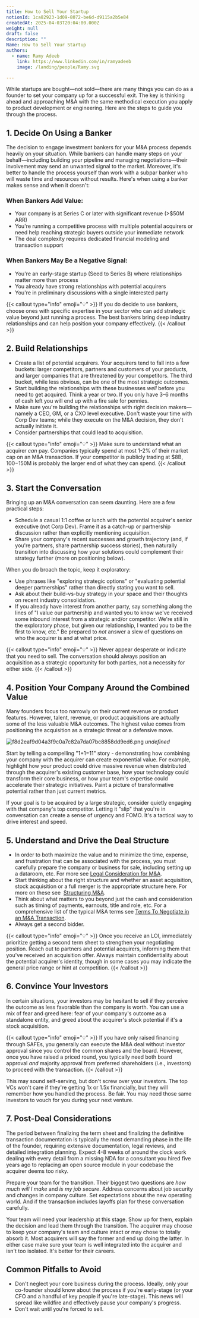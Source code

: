 ```yaml
---
title: How to Sell Your Startup
notionId: 1ca82923-1d09-8072-be6d-d9115a2b5e84
createdAt: 2025-04-03T20:04:00.000Z
weight: null
draft: false
description: ""
Name: How to Sell Your Startup
authors:
  - name: Ramy Adeeb
    link: https://www.linkedin.com/in/ramyadeeb
    image: /landing/people/Ramy.svg

---
```



While startups are bought—not sold—there are many things you can do as a founder to set your company up for a successful exit. The key is thinking ahead and approaching M&A with the same methodical execution you apply to product development or engineering. Here are the steps to guide you through the process.


## 1. Decide On Using a Banker


The decision to engage investment bankers for your M&A process depends heavily on your situation. While bankers can handle many steps on your behalf—including building your pipeline and managing negotiations—their involvement may send an unwanted signal to the market. Moreover, it's better to handle the process yourself than work with a subpar banker who will waste time and resources without results. Here's when using a banker makes sense and when it doesn't:


### When Bankers Add Value:

- Your company is at Series C or later with significant revenue (>$50M ARR)
- You're running a competitive process with multiple potential acquirers or need help reaching strategic buyers outside your immediate network
- The deal complexity requires dedicated financial modeling and transaction support

### When Bankers May Be a Negative Signal:

- You're an early-stage startup (Seed to Series B) where relationships matter more than process
- You already have strong relationships with potential acquirers
- You're in preliminary discussions with a single interested party

{{< callout type="info" emoji="💡" >}}
If you do decide to use bankers, choose ones with specific expertise in your sector who can add strategic value beyond just running a process. The best bankers bring deep industry relationships and can help position your company effectively.
{{< /callout >}}


## 2. Build Relationships

- Create a list of potential acquirers. Your acquirers tend to fall into a few buckets: larger competitors, partners and customers of your products, and larger companies that are threatened by your competitors. The third bucket, while less obvious, can be one of the most strategic outcomes.
- Start building the relationships with these businesses _well_ before you need to get acquired. Think a year or two. If you only have 3–6 months of cash left you will end up with a fire sale for pennies.
- Make sure you're building the relationships with right decision makers—namely a CEO, GM, or a CXO level executive.  Don't waste your time with Corp Dev teams; while they execute on the M&A decision, they don't actually initiate it.
- Consider partnerships that could lead to acquisition.

{{< callout type="info" emoji="💡" >}}
Make sure to understand what an acquirer _can_ pay. Companies typically spend at most 1-2% of their market cap on an M&A transaction. If your competitor is publicly trading at $8B, $100-$150M is probably the larger end of what they can spend.
{{< /callout >}}


## 3. Start the Conversation


Bringing up an M&A conversation can seem daunting. Here are a few practical steps:

- Schedule a casual 1:1 coffee or lunch with the potential acquirer's senior executive (not Corp Dev). Frame it as a catch-up or partnership discussion rather than explicitly mentioning acquisition.
- Share your company's recent successes and growth trajectory (and, if you're partners, share partnership success stories), then naturally transition into discussing how your solutions could complement their strategy further (more on positioning below).

When you do broach the topic, keep it exploratory:

- Use phrases like "exploring strategic options" or "evaluating potential deeper partnerships" rather than directly stating you want to sell.
- Ask about their build-vs-buy strategy in your space and their thoughts on recent industry consolidation.
- If you already have interest from another party, say something along the lines of "I value our partnership and wanted you to know we've received some inbound interest from a strategic and/or competitor. We're still in the exploratory phase, but given our relationship, I wanted you to be the first to know, etc." Be prepared to _not_ answer a slew of questions on who the acquirer is and at what price.

{{< callout type="info" emoji="💡" >}}
Never appear desperate or indicate that you need to sell. The conversation should always position an acquisition as a strategic opportunity for both parties, not a necessity for either side.
{{< /callout >}}


## 4. Position Your Company Around the Combined Value


Many founders focus too narrowly on their current revenue or product features. However, talent, revenue, or product acquisitions are actually some of the less valuable M&A outcomes. The highest value comes from positioning the acquisition as a strategic threat or a defensive move.


![f8d2eaf9d04a3f9c0a7c82a7da07bc8858dd9ed6.png](/notion_assets/f8d2eaf9d04a3f9c0a7c82a7da07bc8858dd9ed6.png) *undefined*


Start by telling a compelling "1+1=11" story - demonstrating how combining your company with the acquirer can create exponential value. For example, highlight how your product could drive massive revenue when distributed through the acquirer's existing customer base, how your technology could transform their core business, or how your team's expertise could accelerate their strategic initiatives. Paint a picture of transformative potential rather than just current metrics.


If your goal is to be acquired by a large strategic, consider quietly engaging with that company's top competitor. Letting it "slip" that you're in conversation can create a sense of urgency and FOMO. It's a tactical way to drive interest and speed.


## 5. Understand and Drive the Deal Structure

- In order to both maximize the value and to minimize the time, expense, and frustration that can be associated with the process, you must carefully prepare the company or business for sale, including setting up a dataroom, etc. For more see [Legal Consideration for M&A](https://1984.vc/docs/founders-handbook/mergers-and-acquisitions/legal-considerations/).
- Start thinking about the right structure and whether an asset acquisition, stock acquisition or a full merger is the appropriate structure here. For more on these see  [Structuring M&A](https://1984.vc/docs/founders-handbook/mergers-and-acquisitions/structuring/).
- Think about what matters to you beyond just the cash and consideration such as timing of payments, earnouts, title and role, etc. For a comprehensive list of the typical M&A terms see [Terms To Negotiate in an M&A Transaction](https://1984.vc/docs/founders-handbook/mergers-and-acquisitions/terms/).
- Always get a second bidder.

{{< callout type="info" emoji="💡" >}}
Once you receive an LOI, immediately prioritize getting a second term sheet to strengthen your negotiating position. Reach out to partners and potential acquirers, informing them that you've received an acquisition offer. Always maintain confidentiality about the potential acquirer's identity, though in some cases you may indicate the general price range or hint at competition.
{{< /callout >}}


## 6. Convince Your Investors


In certain situations, your investors may be hesitant to sell if they perceive the outcome as less favorable than the company is worth. You can use a mix of fear and greed here: fear of your company's outcome as a standalone entity, and greed about the acquirer's stock potential if it's a stock acquisition.


{{< callout type="info" emoji="💡" >}}
If you have only raised financing through SAFEs, you generally can execute the M&A deal without investor approval since you control the common shares and the board. However, once you have raised a priced round, you typically need both board approval _and_ majority approval from preferred shareholders (i.e., investors) to proceed with the transaction.
{{< /callout >}}


This may sound self-serving, but don't screw over your investors. The top VCs won't care if they're getting 1x or 1.5x financially, but they will remember how you handled the process. Be fair.  You may need those same investors to vouch for you during your next venture. 


## 7. Post-Deal Considerations


The period between finalizing the term sheet and finalizing the definitive transaction documentation is typically the most demanding phase in the life of the founder, requiring extensive documentation, legal reviews, and detailed integration planning. Expect 4-8 weeks of around the clock work dealing with every detail from a missing NDA for a consultant you hired five years ago to replacing an open source module in your codebase the acquirer deems too risky.


Prepare your team for the transition. Their biggest two questions are _how much will I make_ and _is my job secure_. Address concerns about job security and changes in company culture. Set expectations about the new operating world. And if the transaction includes layoffs plan for these conversation carefully.


Your team will need your leadership at this stage. Show up for them, explain the decision and lead them through the transition. The acquirer may choose to keep your company's team and culture intact or may chose to totally absorb it. Most acquirers will say the former and end up doing the latter. In either case make sure your team is well integrated into the acquirer and isn't too isolated. It's better for their careers.  


## Common Pitfalls to Avoid

- Don't neglect your core business during the process. Ideally, only your co-founder should know about the process if you're early-stage (or your CFO and a handful of key people if you're late-stage). This news will spread like wildfire and effectively pause your company's progress.
- Don't wait until you're forced to sell.

